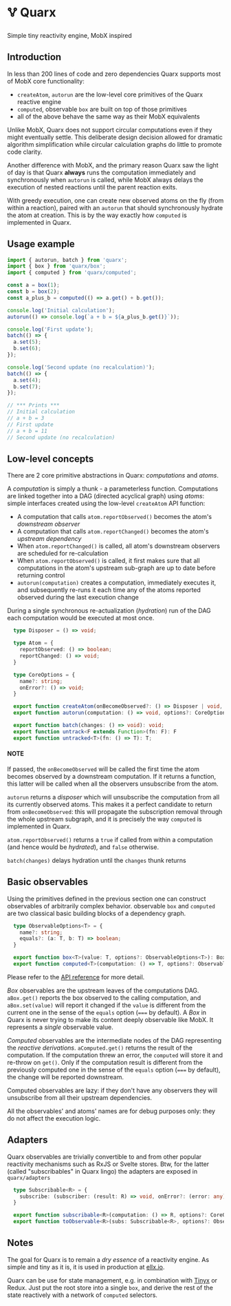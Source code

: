 # 🜉 Quarx
Simple tiny reactivity engine, MobX inspired

## Introduction
In less than 200 lines of code and zero dependencies Quarx supports most of MobX core functionality:
- `createAtom`, `autorun` are the low-level core primitives of the Quarx reactive engine
- `computed`, observable `box` are built on top of those primitives
- all of the above behave the same way as their MobX equivalents

Unlike MobX, Quarx does not support circular computations even if they might eventually settle. This deliberate design decision allowed for dramatic algorithm simplification while circular calculation graphs do little to promote code clarity.

Another difference with MobX, and the primary reason Quarx saw the light of day is that Quarx **always** runs the computation immediately and synchronously when `autorun` is called, while MobX always delays the execution of nested reactions until the parent reaction exits.

With greedy execution, one can create new observed atoms on the fly (from within a reaction), paired with an `autorun` that should synchronously hydrate the atom at creation. This is by the way exactly how `computed` is implemented in Quarx.

## Usage example
```js
import { autorun, batch } from 'quarx';
import { box } from 'quarx/box';
import { computed } from 'quarx/computed';

const a = box(1);
const b = box(2);
const a_plus_b = computed(() => a.get() + b.get());

console.log('Initial calculation');
autorun(() => console.log(`a + b = ${a_plus_b.get()}`));

console.log('First update');
batch(() => {
  a.set(5);
  b.set(6);
});

console.log('Second update (no recalculation)');
batch(() => {
  a.set(4);
  b.set(7);
});

// *** Prints ***
// Initial calculation
// a + b = 3
// First update
// a + b = 11
// Second update (no recalculation)
```

## Low-level concepts
There are 2 core primitive abstractions in Quarx: *computations* and *atoms*.

A *computation* is simply a thunk - a parameterless function. Computations are linked together into a DAG (directed acyclical graph) using *atoms*: simple interfaces created using the low-level `createAtom` API function:
- A computation that calls `atom.reportObserved()` becomes the atom's *downstream observer*
- A computation that calls `atom.reportChanged()` becomes the atom's *upstream dependency*
- When `atom.reportChanged()` is called, all atom's downstream observers are scheduled for re-calculation
- When `atom.reportObserved()` is called, it first makes sure that all computations in the atom's upstream sub-graph are up to date before returning control
- `autorun(computation)` creates a computation, immediately executes it, and subsequently re-runs it each time any of the atoms reported observed during the last execution change

During a single synchronous re-actualization (*hydration*) run of the DAG each computation would be executed at most once.

```typescript
  type Disposer = () => void;

  type Atom = {
    reportObserved: () => boolean;
    reportChanged: () => void;
  }

  type CoreOptions = {
    name?: string;
    onError?: () => void;
  }

  export function createAtom(onBecomeObserved?: () => Disposer | void, options?: CoreOptions): Atom;
  export function autorun(computation: () => void, options?: CoreOptions): Disposer;

  export function batch(changes: () => void): void;
  export function untrack<F extends Function>(fn: F): F
  export function untracked<T>(fn: () => T): T;
```
#### NOTE
If passed, the `onBecomeObserved` will be called the first time the atom becomes observed by a downstream computation. If it returns a function, this latter will be called when all the observers unsubscribe from the atom.

`autorun` returns a *disposer* which will unsubscribe the computation from all its currently observed atoms. This makes it a perfect candidate to return from `onBecomeObserved`: this will propagate the subscription removal through the whole upstream subgraph, and it is precisely the way `computed` is implemented in Quarx.

`atom.reportObserved()` returns a `true` if called from within a computation (and hence would be *hydrated*), and `false` otherwise.

`batch(changes)` delays hydration until the `changes` thunk returns

## Basic observables
Using the primitives defined in the previous section one can construct observables of arbitrarily complex behavior.
observable `box` and `computed` are two classical basic building blocks of a dependency graph.

```typescript
  type ObservableOptions<T> = {
    name?: string;
    equals?: (a: T, b: T) => boolean;
  }

  export function box<T>(value: T, options?: ObservableOptions<T>): Box<T>;
  export function computed<T>(computation: () => T, options?: ObservableOptions<T>): Observable<T>;
```
Please refer to the [API reference](https://github.com/dmaevsky/quarx/blob/master/index.d.ts) for more detail.

*Box* observables are the upstream leaves of the computations DAG. `aBox.get()` reports the box observed to the calling computation, and `aBox.set(value)` will report it changed if the `value` is different from the current one in the sense of the `equals` option (`===` by default). A *Box* in Quarx is never trying to make its content deeply observable like MobX. It represents a *single* observable value.

*Computed* observables are the intermediate nodes of the DAG representing the *reactive derivations*. `aComputed.get()` returns the result of the computation. If the computation threw an error, the `computed` will store it and re-throw on `get()`. Only if the computation result is different from the previously computed one in the sense of the `equals` option (`===` by default), the change will be reported downstream.

Computed observables are lazy: if they don't have any observers they will unsubscribe from all their upstream dependencies.

All the observables' and atoms' names are for debug purposes only: they do not affect the execution logic.

## Adapters
Quarx observables are trivially convertible to and from other popular reactivity mechanisms such as RxJS or Svelte stores.
Btw, for the latter (called "subscribables" in Quarx lingo) the adapters are exposed in `quarx/adapters`
```typescript
  type Subscribable<R> = {
    subscribe: (subscriber: (result: R) => void, onError?: (error: any) => void, onStale?: (flow: unknown) => void) => () => void;
  }

  export function subscribable<R>(computation: () => R, options?: CoreOptions): Subscribable<R>;
  export function toObservable<R>(subs: Subscribable<R>, options?: ObservableOptions<R>): Observable<R>;
```

## Notes
The goal for Quarx is to remain a *dry essence* of a reactivity engine. As simple and tiny as it is, it is used in production at [ellx.io](https://ellx.io).

Quarx can be use for state management, e.g. in combination with [Tinyx](https://github.com/dmaevsky/tinyx) or Redux. Just put the root store into a single `box`, and derive the rest of the state reactively with a network of `computed` selectors.
